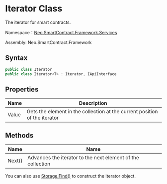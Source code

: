 # Iterator Class

The iterator for smart contracts.

Namespace：[Neo.SmartContract.Framework.Services](index.md)

Assembly: Neo.SmartContract.Framework

## Syntax

```cs
public class Iterator
public class Iterator<T> : Iterator, IApiInterface
```

## Properties

| Name | Description          |
| ----- | ------------------------ |
| Value | Gets the element in the collection at the current position of the iterator |

## Methods

| Name                            | Name                                                     |
| ----------------------------------- | ------------------------------------------------------------ |
| Next()            | Advances the iterator to the next element of the collection |

You can also use [Storage.Find()](../Storage/Find.md)  to construct the Iterator object.

